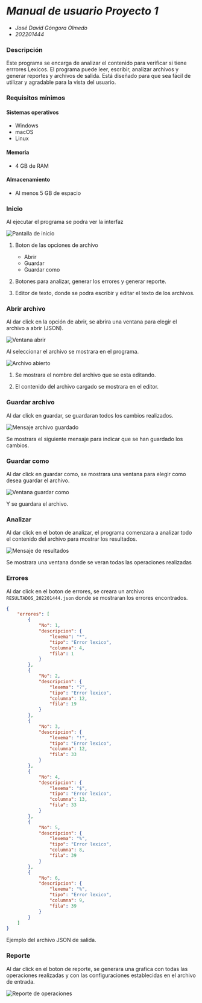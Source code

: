 # *Manual de usuario Proyecto 1*

* *José David Góngora Olmedo*
* *202201444*

### Descripción

Este programa se encarga de analizar el contenido para verificar si tiene errrores Lexicos. El programa puede leer, escribir, analizar archivos y generar reportes y archivos de salida. Está diseñado para que sea fácil de utilizar y agradable para la vista del usuario.

### Requisitos mínimos

#### Sistemas operativos

* Windows
* macOS
* Linux

#### Memoria

* 4 GB de RAM

#### Almacenamiento

* Al menos 5 GB de espacio

### Inicio

Al ejecutar el programa se podra ver la interfaz

![Pantalla de inicio](/img/img1.JPG)

1. Boton de las opciones de archivo
    * Abrir
    * Guardar
    * Guardar como

2. Botones para analizar, generar los errores y generar reporte.

3. Editor de texto, donde se podra escribir y editar el texto de los archivos.

### Abrir archivo

Al dar click en la opción de abrir, se abrira una ventana para elegir el archivo a abrir (JSON).

![Ventana abrir](/img/img2.JPG)

Al seleccionar el archivo se mostrara en el programa.

![Archivo abierto](/img/img3.JPG)

1. Se mostrara el nombre del archivo que se esta editando.

3. El contenido del archivo cargado se mostrara en el editor.

### Guardar archivo

Al dar click en guardar, se guardaran todos los cambios realizados.

![Mensaje archivo guardado](/img/img4.JPG)

Se mostrara el siguiente mensaje para indicar que se han guardado los cambios.

### Guardar como

Al dar click en guardar como, se mostrara una ventana para elegir como desea guardar el archivo.

![Ventana guardar como](/img/img5.JPG)

Y se guardara el archivo.

### Analizar

Al dar click en el boton de analizar, el programa comenzara a analizar todo el contenido del archivo para mostrar los resultados.

![Mensaje de resultados](/img/img6.JPG)

Se mostrara una ventana donde se veran todas las operaciones realizadas

### Errores

Al dar click en el boton de errores, se creara un archivo ```RESULTADOS_202201444.json``` donde se mostraran los errores encontrados.

```json
{
    "errores": [
        {
            "No": 1,
            "descripcion": {
                "lexema": "*",
                "tipo": "Error lexico",
                "columna": 4,
                "fila": 1
            }
        },
        {
            "No": 2,
            "descripcion": {
                "lexema": "?",
                "tipo": "Error lexico",
                "columna": 12,
                "fila": 19
            }
        },
        {
            "No": 3,
            "descripcion": {
                "lexema": "!",
                "tipo": "Error lexico",
                "columna": 12,
                "fila": 33
            }
        },
        {
            "No": 4,
            "descripcion": {
                "lexema": "$",
                "tipo": "Error lexico",
                "columna": 13,
                "fila": 33
            }
        },
        {
            "No": 5,
            "descripcion": {
                "lexema": "%",
                "tipo": "Error lexico",
                "columna": 8,
                "fila": 39
            }
        },
        {
            "No": 6,
            "descripcion": {
                "lexema": "%",
                "tipo": "Error lexico",
                "columna": 9,
                "fila": 39
            }
        }
    ]
}
```

Ejemplo del archivo JSON de salida.

### Reporte

Al dar click en el boton de reporte, se generara una grafica con todas las operaciones realizadas y con las configuraciones establecidas en el archivo de entrada.

![Reporte de operaciones](/img/REPORTE_202201444.png)